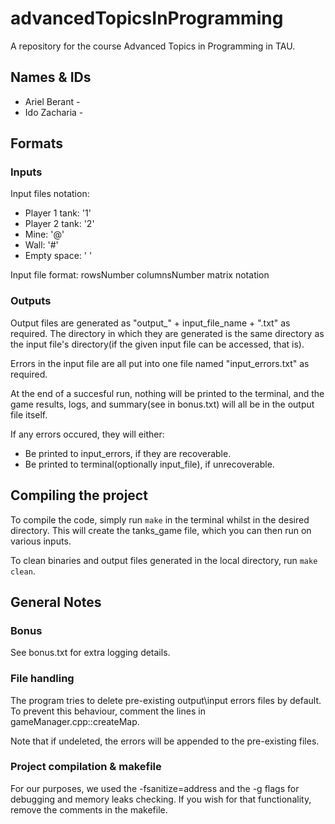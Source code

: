 # advancedTopicsInProgramming

A repository for the course Advanced Topics in Programming in TAU.

## Names & IDs

* Ariel Berant -
* Ido Zacharia -

## Formats

### Inputs

Input files notation:

* Player 1 tank: '1'
* Player 2 tank: '2'
* Mine: '@'
* Wall: '#'
* Empty space: ' '

Input file format:
rowsNumber columnsNumber
matrix notation

### Outputs

Output files are generated as "output_" + input_file_name + ".txt" as required. The directory in which they are generated is the same directory as the input file's directory(if the given input file can be accessed, that is).

Errors in the input file are all put into one file named "input_errors.txt" as required.

At the end of a succesful run, nothing will be printed to the terminal, and the game results, logs, and summary(see in bonus.txt) will all be in the output file itself.

If any errors occured, they will either:

* Be printed to input_errors, if they are recoverable.
* Be printed to terminal(optionally input_file), if unrecoverable.

## Compiling the project

To compile the code, simply run ```make``` in the terminal whilst in the desired directory. This will create the tanks_game file, which you can then run on various inputs.

To clean binaries and output files generated in the local directory, run ```make clean```.

## General Notes

### Bonus

See bonus.txt for extra logging details.

### File handling

The program tries to delete pre-existing output\input errors files by default. To prevent this behaviour, comment the lines in gameManager.cpp::createMap.

Note that if undeleted, the errors will be appended to the pre-existing files.

### Project compilation & makefile

For our purposes, we used the -fsanitize=address and the -g flags for debugging and memory leaks checking. If you wish for that functionality, remove the comments in the makefile.
